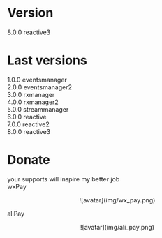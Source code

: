 # Version
8.0.0 reactive3

# Last versions
1.0.0 eventsmanager  
2.0.0 eventsmanager2  
3.0.0 rxmanager  
4.0.0 rxmanager2  
5.0.0 streammanager  
6.0.0 reactive  
7.0.0 reactive2  
8.0.0 reactive3

# Donate
your supports will inspire my better job  
wxPay  
<center><p>![avatar](img/wx_pay.png)</p></center>
aliPay  
<center><p>![avatar](img/ali_pay.png)</p></center>
